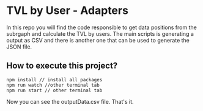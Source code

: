 # TVL by User - Adapters

In this repo you will find the code responsible to get data positions from the subrgaph and calculate the TVL by users.
The main scripts is generating a output as CSV and there is another one that can be used to generate the JSON file.

## How to execute this project?

```
npm install // install all packages
npm run watch //other terminal tab
npm run start // other terminal tab
```

Now you can see the outputData.csv file. That's it.